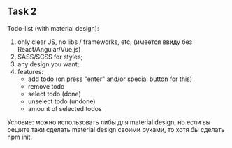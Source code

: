 Task 2
-
Todo-list (with material design):
1) only clear JS, no libs / frameworks, etc; (имеется ввиду без React/Angular/Vue.js)
2) SASS/SCSS for styles;
3) any design you want;
4) features:
    - add todo (on press "enter" and/or special button for this)
    - remove todo
    - select todo (done)
    - unselect todo (undone)
    - amount of selected todos

Условие: можно использовать либы для material design, но если вы решите таки сделать material design своими руками, то хотя бы сделать npm init.

